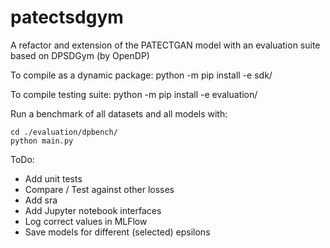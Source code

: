 # patectsdgym
A refactor and extension of the PATECTGAN model with an evaluation suite based on DPSDGym (by OpenDP)




To compile as a dynamic package:
python -m pip install -e sdk/

To compile testing suite:
python -m pip install -e evaluation/

Run a benchmark of all datasets and all models with:
```
cd ./evaluation/dpbench/
python main.py
```
ToDo:
- Add unit tests
- Compare / Test against other losses
- Add sra
- Add Jupyter notebook interfaces
- Log correct values in MLFlow
- Save models for different (selected) epsilons
